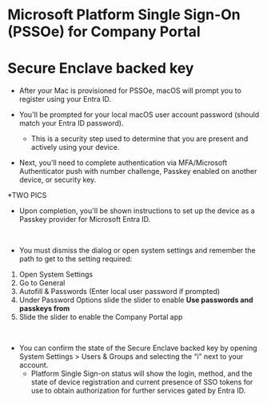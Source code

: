 # Microsoft Platform Single Sign-On (PSSOe) for Company Portal
# Secure Enclave backed key

- After your Mac is provisioned for PSSOe, macOS will prompt you to register using your Entra ID.  
  

- You'll be prompted for your local macOS user account password (should match your Entra ID password).
  - This is a security step used to determine that you are present and actively using your device.





- Next, you'll need to complete authentication via MFA/Microsoft Authenticator push with number challenge, Passkey enabled on another device, or security key.  

*TWO PICS 

- Upon completion, you'll be shown instructions to set up the device as a Passkey provider for Microsoft Entra ID. 

 
- You must dismiss the dialog or open system settings and remember the path to get to the setting required: 
1. Open System Settings
2. Go to General
3. Autofill & Passwords (Enter local user password if prompted)
4. Under Password Options slide the slider to enable **Use passwords and passkeys from**
6. Slide the slider to enable the Company Portal app

 
- You can confirm the state of the Secure Enclave backed key by opening System Settings > Users & Groups and selecting the “i” next to your account.  
  - Platform Single Sign-on status will show the login, method, and the state of device registration and current presence of SSO tokens for use to obtain authorization for further services gated by Entra ID.
